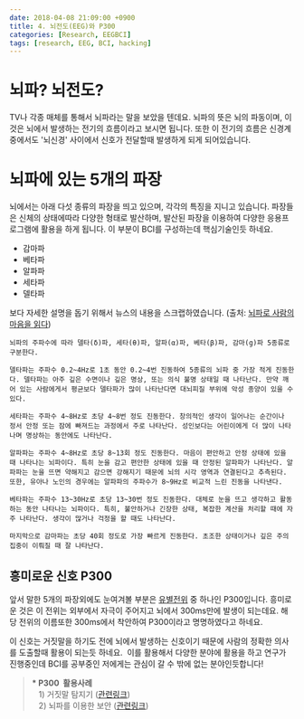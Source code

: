 ```yaml
---
date: 2018-04-08 21:09:00 +0900
title: 4. 뇌전도(EEG)와 P300
categories: [Research, EEGBCI]
tags: [research, EEG, BCI, hacking]
---
```


# 뇌파? 뇌전도?
TV나 각종 매체를 통해서 뇌파라는 말을 보았을 텐데요. 뇌파의 뜻은 뇌의 파동이며, 이것은 뇌에서 발생하는 전기의 흐름이라고 보시면 됩니다. 또한 이 전기의 흐름은 신경계 중에서도 '뇌신경' 사이에서 신호가 전달할때 발생하게 되게 되어있습니다.

# 뇌파에 있는 5개의 파장
뇌에서는 아래 다섯 종류의 파장을 띄고 있으며, 각각의 특징을 지니고 있습니다. 파장들은 신체의 상태에따라 다양한 형태로 발산하며, 발산된 파장을 이용하여 다양한 응용프로그램에 활용을 하게 됩니다. 이 부분이 BCI를 구성하는데 핵심기술인듯 하네요.
- 감마파  
- 베타파  
- 알파파  
- 세타파  
- 델타파

보다 자세한 설명을 돕기 위해서 뉴스의 내용을 스크랩하였습니다. (출처: [뇌파로 사람의 마음을 읽다](https://www.sciencetimes.co.kr/news/%EB%87%8C%ED%8C%8C%EB%A1%9C-%EC%82%AC%EB%9E%8C%EC%9D%98-%EB%A7%88%EC%9D%8C%EC%9D%84-%EC%9D%BD%EB%8B%A4/))

```
뇌파의 주파수에 따라 델타(δ)파, 세타(θ)파, 알파(α)파, 베타(β)파, 감마(g)파 5종류로 구분한다.

델타파는 주파수 0.2~4Hz로 1초 동안 0.2~4번 진동하여 5종류의 뇌파 중 가장 적게 진동한다. 델타파는 아주 깊은 수면이나 깊은 명상, 또는 의식 불명 상태일 때 나타난다. 만약 깨어 있는 사람에게서 평균보다 델타파가 많이 나타난다면 대뇌피질 부위에 악성 종양이 있을 수 있다.

세타파는 주파수 4~8Hz로 초당 4~8번 정도 진동한다. 창의적인 생각이 일어나는 순간이나 정서 안정 또는 잠에 빠져드는 과정에서 주로 나타난다. 성인보다는 어린이에게 더 많이 나타나며 명상하는 동안에도 나타난다.

알파파는 주파수 4~8Hz로 초당 8~13회 정도 진동한다. 마음이 편안하고 안정 상태에 있을 때 나타나는 뇌파이다. 특히 눈을 감고 편안한 상태에 있을 때 안정된 알파파가 나타난다. 알파파는 눈을 뜨면 약해지고 감으면 강해지기 때문에 뇌의 시각 영역과 연결된다고 추측된다. 또한, 유아나 노인의 경우에는 알파파의 주파수가 8~9Hz로 비교적 느린 진동을 나타낸다.

베타파는 주파수 13~30Hz로 초당 13~30번 정도 진동한다. 대체로 눈을 뜨고 생각하고 활동하는 동안 나타나는 뇌파이다. 특히, 불안하거나 긴장한 상태, 복잡한 계산을 처리할 때에 자주 나타난다. 생각이 많거나 걱정을 할 때도 나타난다.

마지막으로 감마파는 초당 40회 정도로 가장 빠르게 진동한다. 초조한 상태이거나 깊은 주의집중이 이뤄질 때 잘 나타난다.
```

## 흥미로운 신호 P300

앞서 말한 5개의 파장외에도 눈여겨볼 부분은 [유별전위](https://terms.naver.com/entry.nhn?docId=438541&cid=60261&categoryId=60261) 중 하나인 P300입니다. 흥미로운 것은 이 전위는 외부에서 자극이 주어지고 뇌에서 300ms만에 발생이 되는데요. 해당 전위의 이름또한 300ms에서 착안하여 P300이라고 명명하였다고 하네요.

이 신호는 거짓말을 하기도 전에 뇌에서 발생하는 신호이기 때문에 사람의 정확한 의사를 도출할때 활용이 되는듯 하네요.  이를 활용해서 다양한 분야에 활용을 하고 연구가 진행중인데 BCI를 공부중인 저에게는 관심이 갈 수 밖에 없는 분야인듯합니다!

> **\* P300  활용사례**  
>    1) 거짓말 탐지기 ([관련링크](https://www.police.go.kr/files/B0000048/BBS_201301180427325750.hwp))  
>    2) 뇌파를 이용한 보안 ([관련링크](https://ieeexplore.ieee.org/document/6722332?tp=&arnumber=6722332&url=http:%2F%2Fieeexplore.ieee.org%2Fiel7%2F6689802%2F6721750%2F06722332.pdf%3Farnumber%3D6722332))